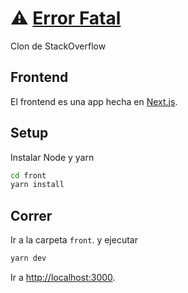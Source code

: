 # ⚠️ [Error Fatal](https://errorfatal.org)

Clon de StackOverflow

## Frontend

El frontend es una app hecha en [Next.js](https://nextjs.org/).

## Setup

Instalar Node y yarn 

```bash
cd front
yarn install 
```

## Correr

Ir a la carpeta `front`. y ejecutar

```bash
yarn dev
```

Ir a [http://localhost:3000](http://localhost:3000).

